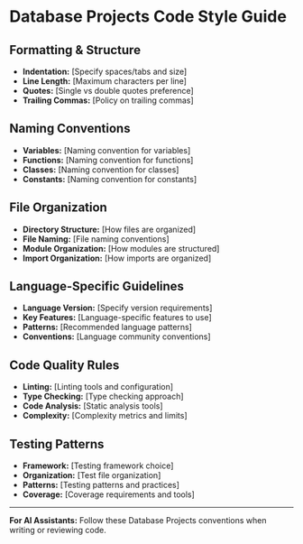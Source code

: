 # Database Projects Code Style Guide

## Formatting & Structure

- **Indentation:** [Specify spaces/tabs and size]
- **Line Length:** [Maximum characters per line]
- **Quotes:** [Single vs double quotes preference]
- **Trailing Commas:** [Policy on trailing commas]

## Naming Conventions

- **Variables:** [Naming convention for variables]
- **Functions:** [Naming convention for functions]
- **Classes:** [Naming convention for classes]
- **Constants:** [Naming convention for constants]

## File Organization

- **Directory Structure:** [How files are organized]
- **File Naming:** [File naming conventions]
- **Module Organization:** [How modules are structured]
- **Import Organization:** [How imports are organized]

## Language-Specific Guidelines

- **Language Version:** [Specify version requirements]
- **Key Features:** [Language-specific features to use]
- **Patterns:** [Recommended language patterns]
- **Conventions:** [Language community conventions]

## Code Quality Rules

- **Linting:** [Linting tools and configuration]
- **Type Checking:** [Type checking approach]
- **Code Analysis:** [Static analysis tools]
- **Complexity:** [Complexity metrics and limits]

## Testing Patterns

- **Framework:** [Testing framework choice]
- **Organization:** [Test file organization]
- **Patterns:** [Testing patterns and practices]
- **Coverage:** [Coverage requirements and tools]

---

**For AI Assistants:** Follow these Database Projects conventions when writing or reviewing code.

